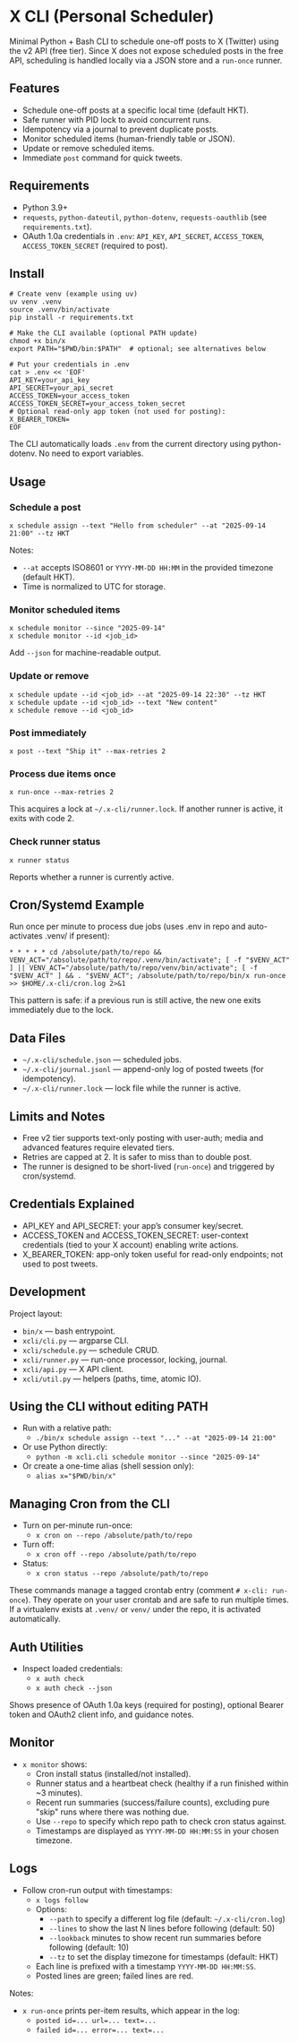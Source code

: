 # X CLI (Personal Scheduler)

Minimal Python + Bash CLI to schedule one-off posts to X (Twitter) using the v2 API (free tier). Since X does not expose scheduled posts in the free API, scheduling is handled locally via a JSON store and a `run-once` runner.

## Features

- Schedule one-off posts at a specific local time (default HKT).
- Safe runner with PID lock to avoid concurrent runs.
- Idempotency via a journal to prevent duplicate posts.
- Monitor scheduled items (human-friendly table or JSON).
- Update or remove scheduled items.
- Immediate `post` command for quick tweets.

## Requirements

- Python 3.9+
- `requests`, `python-dateutil`, `python-dotenv`, `requests-oauthlib` (see `requirements.txt`).
- OAuth 1.0a credentials in `.env`: `API_KEY`, `API_SECRET`, `ACCESS_TOKEN`, `ACCESS_TOKEN_SECRET` (required to post).

## Install

```
# Create venv (example using uv)
uv venv .venv
source .venv/bin/activate
pip install -r requirements.txt

# Make the CLI available (optional PATH update)
chmod +x bin/x
export PATH="$PWD/bin:$PATH"  # optional; see alternatives below

# Put your credentials in .env
cat > .env << 'EOF'
API_KEY=your_api_key
API_SECRET=your_api_secret
ACCESS_TOKEN=your_access_token
ACCESS_TOKEN_SECRET=your_access_token_secret
# Optional read-only app token (not used for posting):
X_BEARER_TOKEN=
EOF
```

The CLI automatically loads `.env` from the current directory using python-dotenv. No need to export variables.

## Usage

### Schedule a post

```
x schedule assign --text "Hello from scheduler" --at "2025-09-14 21:00" --tz HKT
```

Notes:
- `--at` accepts ISO8601 or `YYYY-MM-DD HH:MM` in the provided timezone (default HKT).
- Time is normalized to UTC for storage.

### Monitor scheduled items

```
x schedule monitor --since "2025-09-14"
x schedule monitor --id <job_id>
```

Add `--json` for machine-readable output.

### Update or remove

```
x schedule update --id <job_id> --at "2025-09-14 22:30" --tz HKT
x schedule update --id <job_id> --text "New content"
x schedule remove --id <job_id>
```

### Post immediately

```
x post --text "Ship it" --max-retries 2
```

### Process due items once

```
x run-once --max-retries 2
```

This acquires a lock at `~/.x-cli/runner.lock`. If another runner is active, it exits with code 2.

### Check runner status

```
x runner status
```

Reports whether a runner is currently active.

## Cron/Systemd Example

Run once per minute to process due jobs (uses .env in repo and auto-activates .venv/ if present):

```
* * * * * cd /absolute/path/to/repo && VENV_ACT="/absolute/path/to/repo/.venv/bin/activate"; [ -f "$VENV_ACT" ] || VENV_ACT="/absolute/path/to/repo/venv/bin/activate"; [ -f "$VENV_ACT" ] && . "$VENV_ACT"; /absolute/path/to/repo/bin/x run-once >> $HOME/.x-cli/cron.log 2>&1
```

This pattern is safe: if a previous run is still active, the new one exits immediately due to the lock.

## Data Files

- `~/.x-cli/schedule.json` — scheduled jobs.
- `~/.x-cli/journal.jsonl` — append-only log of posted tweets (for idempotency).
- `~/.x-cli/runner.lock` — lock file while the runner is active.

## Limits and Notes

- Free v2 tier supports text-only posting with user-auth; media and advanced features require elevated tiers.
- Retries are capped at 2. It is safer to miss than to double post.
- The runner is designed to be short-lived (`run-once`) and triggered by cron/systemd.

## Credentials Explained

- API_KEY and API_SECRET: your app’s consumer key/secret.
- ACCESS_TOKEN and ACCESS_TOKEN_SECRET: user-context credentials (tied to your X account) enabling write actions.
- X_BEARER_TOKEN: app-only token useful for read-only endpoints; not used to post tweets.

## Development

Project layout:

- `bin/x` — bash entrypoint.
- `xcli/cli.py` — argparse CLI.
- `xcli/schedule.py` — schedule CRUD.
- `xcli/runner.py` — run-once processor, locking, journal.
- `xcli/api.py` — X API client.
- `xcli/util.py` — helpers (paths, time, atomic IO).

## Using the CLI without editing PATH

- Run with a relative path:
  - `./bin/x schedule assign --text "..." --at "2025-09-14 21:00"`
- Or use Python directly:
  - `python -m xcli.cli schedule monitor --since "2025-09-14"`
- Or create a one-time alias (shell session only):
  - `alias x="$PWD/bin/x"`

## Managing Cron from the CLI

- Turn on per-minute run-once:
  - `x cron on --repo /absolute/path/to/repo`
- Turn off:
  - `x cron off --repo /absolute/path/to/repo`
- Status:
  - `x cron status --repo /absolute/path/to/repo`

These commands manage a tagged crontab entry (comment `# x-cli: run-once`). They operate on your user crontab and are safe to run multiple times. If a virtualenv exists at `.venv/` or `venv/` under the repo, it is activated automatically.

## Auth Utilities

- Inspect loaded credentials:
  - `x auth check`
  - `x auth check --json`
  
Shows presence of OAuth 1.0a keys (required for posting), optional Bearer token and OAuth2 client info, and guidance notes.

## Monitor

- `x monitor` shows:
  - Cron install status (installed/not installed).
  - Runner status and a heartbeat check (healthy if a run finished within ~3 minutes).
  - Recent run summaries (success/failure counts), excluding pure "skip" runs where there was nothing due.
  - Use `--repo` to specify which repo path to check cron status against.
  - Timestamps are displayed as `YYYY-MM-DD HH:MM:SS` in your chosen timezone.

## Logs

- Follow cron-run output with timestamps:
  - `x logs follow`
  - Options:
    - `--path` to specify a different log file (default: `~/.x-cli/cron.log`)
    - `--lines` to show the last N lines before following (default: 50)
    - `--lookback` minutes to show recent run summaries before following (default: 10)
    - `--tz` to set the display timezone for timestamps (default: HKT)
  - Each line is prefixed with a timestamp `YYYY-MM-DD HH:MM:SS`.
  - Posted lines are green; failed lines are red.

Notes:
- `x run-once` prints per-item results, which appear in the log:
  - `posted id=... url=... text=...`
  - `failed id=... error=... text=...`
